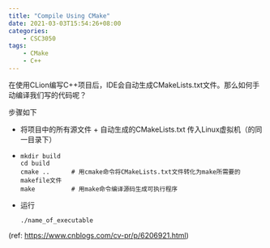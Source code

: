 ```yaml
---
title: "Compile Using CMake"
date: 2021-03-03T15:54:26+08:00
categories:
    - CSC3050
tags:
    - CMake
    - C++
---
```


在使用CLion编写C++项目后，IDE会自动生成CMakeLists.txt文件。那么如何手动编译我们写的代码呢？

步骤如下

* 将项目中的所有源文件 + 自动生成的CMakeLists.txt 传入Linux虚拟机（的同一目录下）

* ```shell
  mkdir build
  cd build
  cmake ..		# 用cmake命令将CMakeLists.txt文件转化为make所需要的makefile文件
  make			# 用make命令编译源码生成可执行程序
  ```

* 运行

  ```shell
  ./name_of_executable
  ```



(ref: https://www.cnblogs.com/cv-pr/p/6206921.html)